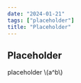 ```yaml
---
date: "2024-01-21"
tags: ["placeholder"]
title: "Placeholder"
---
```


## Placeholder

placeholder \\(a^b\\)
